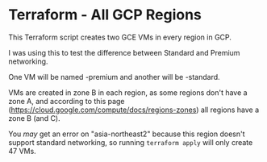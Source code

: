 # Terraform - All GCP Regions
This Terraform script creates two GCE VMs in every region in GCP.

I was using this to test the difference between Standard and Premium networking.

One VM will be named <region>-premium and another will be <region>-standard.

VMs are created in zone B in each region, as some regions don't have a zone A, and according to this page (https://cloud.google.com/compute/docs/regions-zones) all regions have a zone B (and C).
  
You _may_ get an error on "asia-northeast2" because this region doesn't support standard networking, so running ```terraform apply``` will only create 47 VMs.
